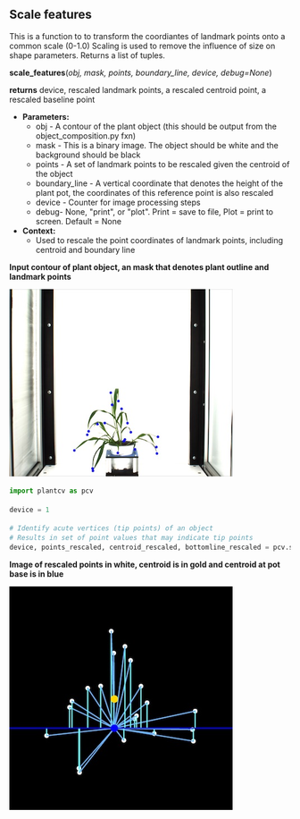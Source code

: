## Scale features

This is a function to to transform the coordiantes of landmark points onto a common scale (0-1.0)
Scaling is used to remove the influence of size on shape parameters. Returns a list of tuples.

**scale_features**(*obj, mask, points, boundary_line, device, debug=None*)

**returns** device, rescaled landmark points, a rescaled centroid point, a rescaled baseline point

- **Parameters:**
    - obj - A contour of the plant object (this should be output from the object_composition.py fxn)
    - mask - This is a binary image. The object should be white and the background should be black
    - points - A set of landmark points to be rescaled given the centroid of the object
    - boundary_line - A vertical coordinate that denotes the height of the plant pot, the coordinates of this reference point is also rescaled
    - device - Counter for image processing steps
    - debug- None, "print", or "plot". Print = save to file, Plot = print to screen. Default = None
- **Context:**
    - Used to rescale the point coordinates of landmark points, including centroid and boundary line
    
**Input contour of plant object, an mask that denotes plant outline and landmark points**

![Screenshot](img/documentation_images/scale_features/av_output.jpg)

```python
import plantcv as pcv

device = 1

# Identify acute vertices (tip points) of an object
# Results in set of point values that may indicate tip points
device, points_rescaled, centroid_rescaled, bottomline_rescaled = pcv.scale_features(obj, mask, landmark_points, boundary_line, debug='print')
```

**Image of rescaled points in white, centroid is in gold and centroid at pot base is in blue**

![Screenshot](img/documentation_images/scale_features/sf_output.jpg)
